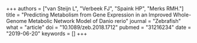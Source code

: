 +++
authors = ["van Steijn L", "Verbeek FJ", "Spaink HP", "Merks RMH."]
title = "Predicting Metabolism from Gene Expression in an Improved Whole-Genome Metabolic Network Model of Danio rerio"
journal = "Zebrafish"
what = "article"
doi = "10.1089/zeb.2018.1712"
pubmed = "31216234"
date = "2019-06-20"
keywords = []
+++

